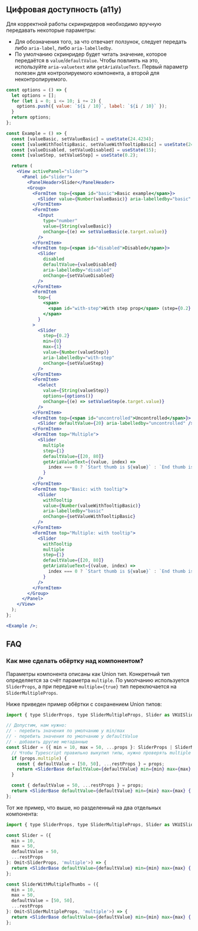 ## Цифровая доступность (a11y)

Для корректной работы скринридеров необходимо вручную передавать некоторые параметры:
<br />

- Для обозначения того, за что отвечает ползунок, следует передать либо `aria-label`, либо `aria-labelledby`.
- По умолчанию скринридер будет читать значение, которое передаётся в `value`/`defaultValue`. Чтобы
  повлиять на это, используйте `aria-valuetext` или `getAriaValueText`. Первый параметр полезен для
  контролируемого компонента, а второй для неконтролируемого.

```jsx
const options = () => {
  let options = [];
  for (let i = 0; i <= 10; i += 2) {
    options.push({ value: `${i / 10}`, label: `${i / 10}` });
  }
  return options;
};

const Example = () => {
  const [valueBasic, setValueBasic] = useState(24.4234);
  const [valueWithTooltipBasic, setValueWithTooltipBasic] = useState(24.4234);
  const [valueDisabled, setValueDisabled] = useState(15);
  const [valueStep, setValueStep] = useState(0.2);

  return (
    <View activePanel="slider">
      <Panel id="slider">
        <PanelHeader>Slider</PanelHeader>
        <Group>
          <FormItem top={<span id="basic">Basic example</span>}>
            <Slider value={Number(valueBasic)} aria-labelledby="basic" onChange={setValueBasic} />
          </FormItem>
          <FormItem>
            <Input
              type="number"
              value={String(valueBasic)}
              onChange={(e) => setValueBasic(e.target.value)}
            />
          </FormItem>
          <FormItem top={<span id="disabled">Disabled</span>}>
            <Slider
              disabled
              defaultValue={valueDisabled}
              aria-labelledby="disabled"
              onChange={setValueDisabled}
            />
          </FormItem>
          <FormItem
            top={
              <span>
                <span id="with-step">With step prop</span> (step={0.2} min={0} max={1})
              </span>
            }
          >
            <Slider
              step={0.2}
              min={0}
              max={1}
              value={Number(valueStep)}
              aria-labelledby="with-step"
              onChange={setValueStep}
            />
          </FormItem>
          <FormItem>
            <Select
              value={String(valueStep)}
              options={options()}
              onChange={(e) => setValueStep(e.target.value)}
            />
          </FormItem>
          <FormItem top={<span id="uncontrolled">Uncontrolled</span>}>
            <Slider defaultValue={20} aria-labelledby="uncontrolled" />
          </FormItem>
          <FormItem top="Multiple">
            <Slider
              multiple
              step={1}
              defaultValue={[20, 80]}
              getAriaValueText={(value, index) =>
                index === 0 ? `Start thumb is ${value}` : `End thumb is ${value}`
              }
            />
          </FormItem>
          <FormItem top="Basic: with tooltip">
            <Slider
              withTooltip
              value={Number(valueWithTooltipBasic)}
              aria-labelledby="basic"
              onChange={setValueWithTooltipBasic}
            />
          </FormItem>
          <FormItem top="Multiple: with tooltip">
            <Slider
              withTooltip
              multiple
              step={1}
              defaultValue={[20, 80]}
              getAriaValueText={(value, index) =>
                index === 0 ? `Start thumb is ${value}` : `End thumb is ${value}`
              }
            />
          </FormItem>
        </Group>
      </Panel>
    </View>
  );
};

<Example />;
```

## FAQ

### Как мне сделать обёртку над компонентом?

Параметры компонента описаны как Union тип. Конкретный тип определяется за счёт
параметра `multiple`. По умолчанию используется `SliderProps`, а при передаче `multiple={true}` тип
переключается на `SliderMultipleProps`.

Ниже приведен пример обёртки с сохранением Union типов:

```jsx static
import { type SliderProps, type SliderMultipleProps, Slider as VKUISlider } from './Slider';

// Допустим, нам нужно:
// - перебить значения по умолчанию у min/max
// - перебить значения по умолчанию у defaultValue
// - добавить другие метаданные
const Slider = ({ min = 10, max = 50, ...props }: SliderProps | SliderMultipleProps) => {
  // Чтобы Typescript правильно выкупил типы, нужно проверять multiple через контекст
  if (props.multiple) {
    const { defaultValue = [50, 50], ...restProps } = props;
    return <SliderBase defaultValue={defaultValue} min={min} max={max} {...restProps} />;
  }

  const { defaultValue = 50, ...restProps } = props;
  return <SliderBase defaultValue={defaultValue} min={min} max={max} {...restProps} />;
};
```

Тот же пример, что выше, но разделенный на два отдельных компонента:

```jsx static
import { type SliderProps, type SliderMultipleProps, Slider as VKUISlider } from './Slider';

const Slider = ({
  min = 10,
  max = 50,
  defaultValue = 50,
  ...restProps
}: Omit<SliderProps, 'multiple'>) => {
  return <SliderBase defaultValue={defaultValue} min={min} max={max} {...restProps} />;
};

const SliderWithMultipleThumbs = ({
  min = 10,
  max = 50,
  defaultValue = [50, 50],
  ...restProps
}: Omit<SliderMultipleProps, 'multiple'>) => {
  return <SliderBase defaultValue={defaultValue} min={min} max={max} {...restProps} multiple />;
};
```
